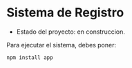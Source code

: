 <h1> Sistema de Registro </h1>

- Estado del proyecto: en construccion.

Para ejecutar el sistema, debes poner:

```npm install app```
